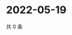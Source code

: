 # 2022-05-19

共 0 条

<!-- BEGIN WEIBO -->
<!-- 最后更新时间 Thu May 19 2022 16:17:37 GMT+0800 (China Standard Time) -->

<!-- END WEIBO -->
